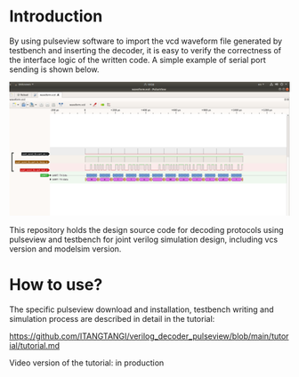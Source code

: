 # Introduction
By using pulseview software to import the vcd waveform file generated by testbench and inserting the decoder, it is easy to verify the correctness of the interface logic of the written code. A simple example of serial port sending is shown below.

![uart send decoder](./pictures/uart_send_decode.png)

This repository holds the design source code for decoding protocols using pulseview and testbench for joint verilog simulation design, including vcs version and modelsim version.
# How to use?
The specific pulseview download and installation, testbench writing and simulation process are described in detail in the tutorial:

https://github.com/ITANGTANGI/verilog_decoder_pulseview/blob/main/tutorial/tutorial.md

Video version of the tutorial: in production
